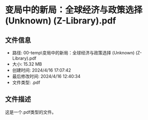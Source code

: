 ﻿# 变局中的新局：全球经济与政策选择 (Unknown) (Z-Library).pdf

## 文件信息
- 路径: 00-temp\变局中的新局：全球经济与政策选择 (Unknown) (Z-Library).pdf
- 大小: 15.32 MB
- 创建时间: 2024/4/16 17:07:42
- 最后修改时间: 2024/4/16 12:40:34
- 文件类型: .pdf

## 文件描述
这是一个.pdf类型的文件。

